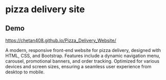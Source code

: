 
# pizza delivery site



## Demo

https://chetan408.github.io/Pizza_Delivery_Website/

A modern, responsive front-end website for pizza delivery, designed with HTML, CSS, and Bootstrap. Features include a dynamic navigation menu, carousel, promotional banners, and order tracking. Optimized for various devices and screen sizes, ensuring a seamless user experience from desktop to mobile. 
